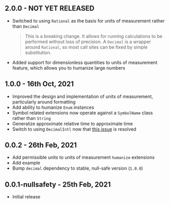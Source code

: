 ## 2.0.0 - NOT YET RELEASED

* Switched to using `Rational` as the basis for units of measurement rather than `Decimal`
  > This is a breaking change. It allows for running calculations to be performed without loss of precision. A `Decimal` is a wrapper around `Rational`, so most call sites can be fixed by simple substitution.
* Added support for dimensionless quantities to units of measurement feature, which allows you to humanize large numbers

## 1.0.0 - 16th Oct, 2021

* Improved the design and implementation of units of measurement, particularly around formatting
* Add ability to humanize `Enum` instances
* Symbol related extensions now operate against a `SymbolName` class rather than `String`
* Generalize approximate relative time to approximate time
* Switch to using `DecimalIntl` now that [this issue](https://github.com/a14n/dart-decimal/issues/35) is resolved

## 0.0.2 - 26th Feb, 2021

* Add permissible units to units of measurement `humanize` extensions
* Add example
* Bump `decimal` dependency to stable, null-safe version (`1.0.0`)

## 0.0.1-nullsafety - 25th Feb, 2021

* Initial release